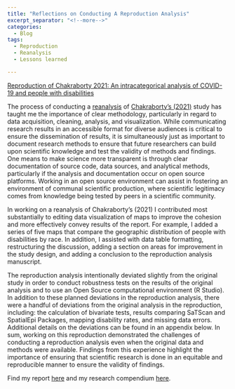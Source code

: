 ```yaml
---
title: "Reflections on Conducting A Reproduction Analysis"
excerpt_separator: "<!--more-->"
categories:
  - Blog
tags:
  - Reproduction
  - Reanalysis
  - Lessons learned

---
```

[Reproduction of Chakraborty 2021: An intracategorical analysis of COVID-19 and people with disabilities](https://gshanleybarr.github.io/RPr-Chakraborty-2021/)


The process of conducting a [reanalysis](https://gshanleybarr.github.io/RPr-Chakraborty-2021/) of [Chakraborty’s (2021)](https://www.mdpi.com/2673-7272/1/3/20) study has taught me the importance of clear methodology, particularly in regard to data acquisition, cleaning, analysis, and visualization. While communicating research results in an accessible format for diverse audiences is critical to ensure the dissemination of results, it is simultaneously just as important to document research methods to ensure that future researchers can build upon scientific knowledge and test the validity of methods and findings. One means to make science more transparent is through clear documentation of source code, data sources, and analytical methods, particularly if the analysis and documentation occur on open source platforms. Working in an open source environment can assist in fostering an environment of communal scientific production, where scientific legitimacy comes from knowledge being tested by peers in a scientific community.

In working on  a reanalysis of Chakraborty’s (2021) I contributed most substantially to editing data visualization of maps to improve the cohesion and more effectively convey results of the report. For example, I added a series of five maps that compare the geographic distribution of people with disabilities by race. In addition, I assisted with data table formatting, restructuring the discussion, adding a section on areas for improvement in the study design, and adding a conclusion to the reproduction analysis manuscript.

The reproduction analysis intentionally deviated slightly from the original study in order to conduct robustness tests on the results of the original analysis and to use an Open Source computational environment (R Studio). In addition to these planned deviations in the reproduction analysis, there were a handful of deviations from the original analysis in the reproduction, including: the calculation of bivariate tests, results comparing SaTScan and SpatialEpi Packages, mapping disability rates, and  missing data errors. Additional details on the deviations can be found in an appendix below. In sum, working on this reproduction demonstrated the challenges of conducting a reproduction analysis even when the original data and methods were available. Findings from this experience highlight the importance of ensuring that scientific research is done in an equitable and reproducible manner to ensure the validity of findings.

Find my report [here](https://gshanleybarr.github.io/RPr-Chakraborty-2021/) and my research compendium [here](https://github.com/gshanleybarr/RPr-Chakraborty-2021).
